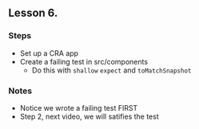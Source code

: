 ## Lesson 6.

### Steps
  - Set up a CRA app
  - Create a failing test in src/components
    - Do this with `shallow` `expect` and `toMatchSnapshot`

### Notes
  - Notice we wrote a failing test FIRST
  - Step 2, next video, we will satifies the test